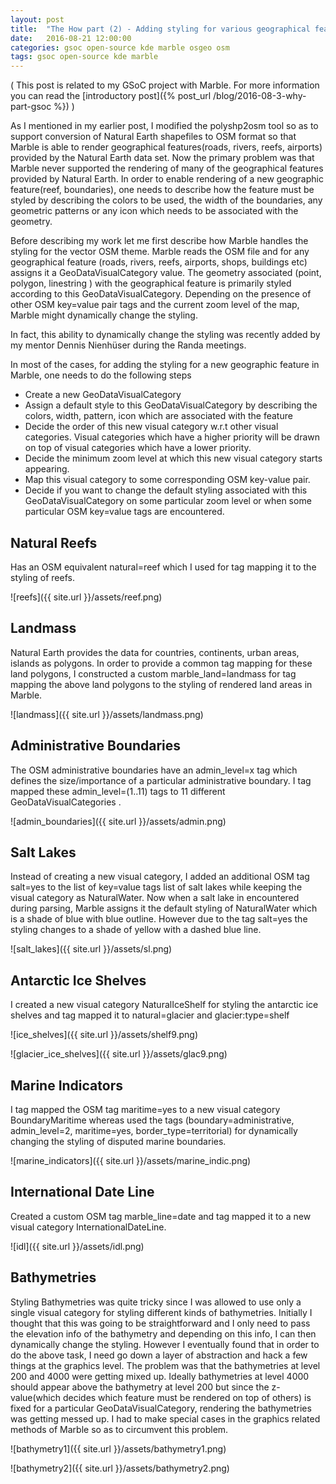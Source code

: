 ```yaml
---
layout: post
title:  "The How part (2) - Adding styling for various geographical features"
date:   2016-08-21 12:00:00
categories: gsoc open-source kde marble osgeo osm
tags: gsoc open-source kde marble
---
```


( This post is related to my GSoC project with Marble. For more information you can read the [introductory post]({% post_url /blog/2016-08-3-why-part-gsoc %}) )

As I mentioned in my earlier post, I modified the polyshp2osm tool so as to support conversion of Natural Earth shapefiles to OSM format so that Marble is able to render geographical features(roads, rivers, reefs, airports) provided by the Natural Earth data set. Now the primary problem was that Marble never supported the rendering of many of the geographical features provided by Natural Earth. In order to enable rendering of a new geographic feature(reef, boundaries), one needs to describe how the feature must be styled by describing the colors to be used, the width of the boundaries, any geometric patterns or any icon which needs to be associated with the geometry.

Before describing my work let me first describe how Marble handles the styling for the vector OSM theme. Marble reads the OSM file and for any geographical feature (roads, rivers, reefs, airports, shops, buildings etc) assigns it a GeoDataVisualCategory value. The geometry associated (point, polygon, linestring ) with the geographical feature is primarily styled according to this GeoDataVisualCategory. Depending on the presence of other OSM key=value pair tags and the current zoom level of the map, Marble might dynamically change the styling.

In fact, this ability to dynamically change the styling was recently added  by my mentor Dennis Nienhüser during the Randa meetings.

In most of the cases, for adding the styling for a new geographic feature in Marble, one needs to do the following steps

* Create a new GeoDataVisualCategory
* Assign a default style to this GeoDataVisualCategory by describing the colors, width, pattern, icon which are associated with the feature
* Decide the order of this new visual category w.r.t other visual categories. Visual categories which have a higher priority will be drawn on top of visual categories which have a lower priority.
* Decide the minimum zoom level at which this new visual category starts appearing.
* Map this visual category to some corresponding OSM key-value pair.
* Decide if you want to change the default styling associated with this GeoDataVisualCategory on some particular zoom level or when some particular OSM key=value tags are encountered.

## Natural Reefs

Has an OSM equivalent natural=reef which I used for tag mapping it to the styling of reefs.

![reefs]({{ site.url }}/assets/reef.png)

## Landmass

Natural Earth provides the data for countries, continents, urban areas, islands as polygons. In order to provide a common tag mapping for
these land polygons, I constructed a custom marble_land=landmass for tag mapping the above land polygons to the styling of rendered land areas in Marble.

![landmass]({{ site.url }}/assets/landmass.png)

## Administrative Boundaries

The OSM administrative boundaries have an admin_level=x tag which defines the size/importance of a particular administrative boundary. I tag mapped these admin_level=(1..11) tags to 11 different GeoDataVisualCategories .

![admin_boundaries]({{ site.url }}/assets/admin.png)

## Salt Lakes

Instead of creating a new visual category, I added an additional OSM tag salt=yes to the list of key=value tags list of salt lakes while keeping the visual category as NaturalWater. Now when a salt lake in encountered during parsing, Marble assigns it the default styling of NaturalWater which is a shade of blue with blue outline. However due to the tag salt=yes the styling changes to a shade of yellow with a dashed blue line.

![salt_lakes]({{ site.url }}/assets/sl.png)

## Antarctic Ice Shelves

I created a new visual category NaturalIceShelf for styling the antarctic ice shelves and tag mapped it to natural=glacier and glacier:type=shelf

![ice_shelves]({{ site.url }}/assets/shelf9.png)

![glacier_ice_shelves]({{ site.url }}/assets/glac9.png)

## Marine Indicators

I tag mapped the OSM tag maritime=yes to a new visual category BoundaryMaritime whereas used the tags (boundary=administrative, admin_level=2, maritime=yes, border_type=territorial) for dynamically changing the styling of disputed marine boundaries.

![marine_indicators]({{ site.url }}/assets/marine_indic.png)

## International Date Line

Created a custom OSM tag marble_line=date and tag mapped it to a new visual category InternationalDateLine.

![idl]({{ site.url }}/assets/idl.png)

## Bathymetries

Styling Bathymetries was quite tricky since I was allowed to use only a single visual category for styling different kinds of bathymetries. Initially I thought that this was going to be straightforward and I only need to pass the elevation info of the bathymetry and depending on this info, I can then dynamically change the styling. However I eventually found that in order to do the above task, I need go down a layer of abstraction and hack a few things at the graphics level.
The problem was that the bathymetries at level 200 and 4000 were getting mixed up. Ideally bathymetries at level 4000 should appear above the bathymetry at level 200 but since the z-value(which decides which feature must be rendered on top of others) is fixed for a particular GeoDataVisualCategory, rendering the bathymetries was getting messed up. I had to make special cases in the graphics related methods of Marble so as to circumvent this problem.


![bathymetry1]({{ site.url }}/assets/bathymetry1.png)

![bathymetry2]({{ site.url }}/assets/bathymetry2.png)



